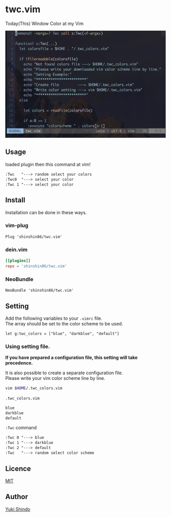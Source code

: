 # twc.vim
Today(This) Window Color at my Vim

![twc.vim demo at gif](./gif/twc_demo.gif)



## Usage

loaded plugin then this command at vim!

```vim
:Twc   "---> random select your colors
:Twc0  "---> select your color
:Twc 1 "---> select your color
```


## Install
Installation can be done in these ways.

### vim-plug

```vim
Plug 'shinshin86/twc.vim'
```

### dein.vim

```toml
[[plugins]]
repo = 'shinshin86/twc.vim'
```

### NeoBundle

```vim
NeoBundle 'shinshin86/twc.vim'
```

## Setting

Add the following variables to your `.vimrc` file.  
The array should be set to the color scheme to be used.

```vim
let g:twc_colors = ["blue", "darkblue", "default"]
```

### Using setting file.

**If you have prepared a configuration file, this setting will take precedence.**

It is also possible to create a separate configuration file.  
Please write your vim color scheme line by line.

```bash
vim $HOME/.twc_colors.vim
```

`.twc_colors.vim`

```vim
blue
darkblue
default
```

`:Twc` command

```vim
:Twc 0 "---> blue
:Twc 1 "---> darkblue
:Twc 2 "---> default
:Twc   "---> random select color scheme
```

## Licence

[MIT](https://github.com/shinshin86/twc.vim/blob/master/LICENSE)

## Author

[Yuki Shindo](https://shinshin86.com/en)